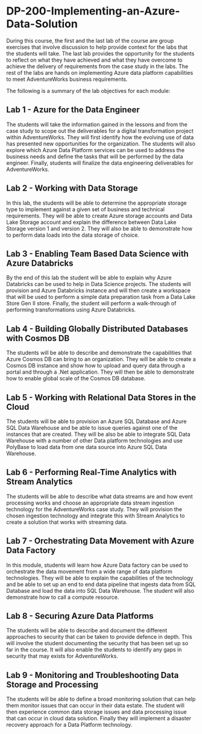 # DP-200-Implementing-an-Azure-Data-Solution

 During this course, the first and the last lab of the course are group exercises that involve discussion to help provide context for the labs that the students will take. The last lab provides the opportunity for the students to reflect on what they have achieved and what they have overcome to achieve the delivery of requirements from the case study in the labs. The rest of the labs are hands on implementing Azure data platform capabilities to meet AdventureWorks business requirements.

The following is a summary of the lab objectives for each module:

## Lab 1 - Azure for the Data Engineer

The students will take the information gained in the lessons and from the case study to scope out the deliverables for a digital transformation project within AdventureWorks. They will first identify how the evolving use of data has presented new opportunities for the organization. The students will also explore which Azure Data Platform services can be used to address the business needs and define the tasks that will be performed by the data engineer. Finally, students will finalize the data engineering deliverables for AdventureWorks.

## Lab 2 - Working with Data Storage

In this lab, the students will be able to determine the appropriate storage type to implement against a given set of business and technical requirements. They will be able to create Azure storage accounts and Data Lake Storage account and explain the difference between Data Lake Storage version 1 and version 2. They will also be able to demonstrate how to perform data loads into the data storage of choice.

## Lab 3 - Enabling Team Based Data Science with Azure Databricks

By the end of this lab the student will be able to explain why Azure Databricks can be used to help in Data Science projects. The students will provision and Azure Databricks instance and will then create a workspace that will be used to perform a simple data preparation task from a Data Lake Store Gen II store. Finally, the student will perform a walk-through of performing transformations using Azure Databricks.

## Lab 4 - Building Globally Distributed Databases with Cosmos DB

The students will be able to describe and demonstrate the capabilities that Azure Cosmos DB can bring to an organization. They will be able to create a Cosmos DB instance and show how to upload and query data through a portal and through a .Net application. They will then be able to demonstrate how to enable global scale of the Cosmos DB database.

## Lab 5 - Working with Relational Data Stores in the Cloud

The students will be able to provision an Azure SQL Database and Azure SQL Data Warehouse and be able to issue queries against one of the instances that are created. They will be also be able to integrate SQL Data Warehouse with a number of other Data platform technologies and use PolyBase to load data from one data source into Azure SQL Data Warehouse.

## Lab 6 - Performing Real-Time Analytics with Stream Analytics

The students will be able to describe what data streams are and how event processing works and choose an appropriate data stream ingestion technology for the AdventureWorks case study. They will provision the chosen ingestion technology and integrate this with Stream Analytics to create a solution that works with streaming data.

## Lab 7 - Orchestrating Data Movement with Azure Data Factory

In this module, students will learn how Azure Data factory can be used to orchestrate the data movement from a wide range of data platform technologies. They will be able to explain the capabilities of the technology and be able to set up an end to end data pipeline that ingests data from SQL Database and load the data into SQL Data Warehouse. The student will also demonstrate how to call a compute resource.

## Lab 8 - Securing Azure Data Platforms

The students will be able to describe and document the different approaches to security that can be taken to provide defence in depth. This will involve the student documenting the security that has been set up so far in the course. It will also enable the students to identify any gaps in security that may exists for AdventureWorks.

## Lab 9 - Monitoring and Troubleshooting Data Storage and Processing

The students will be able to define a broad monitoring solution that can help them monitor issues that can occur in their data estate. The student will then experience common data storage issues and data processing issue that can occur in cloud data solution. Finally they will implement a disaster recovery approach for a Data Platform technology.